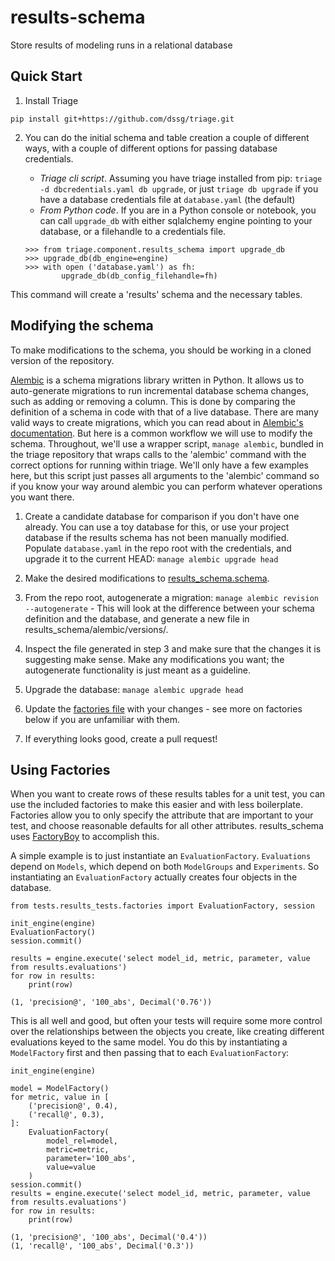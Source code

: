# results-schema
Store results of modeling runs in a relational database

## Quick Start

1. Install Triage

`pip install git+https://github.com/dssg/triage.git`

2. You can do the initial schema and table creation a couple of different ways, with a couple of different options for passing database credentials.

	- *Triage cli script*. Assuming you have triage installed from pip: `triage -d dbcredentials.yaml db upgrade`, or just `triage db upgrade` if you have a database credentials file at `database.yaml` (the default)
	- *From Python code*. If you are in a Python console or notebook, you can call `upgrade_db` with either sqlalchemy engine pointing to your database, or a filehandle to a credentials file.

	```
	>>> from triage.component.results_schema import upgrade_db
	>>> upgrade_db(db_engine=engine)
	>>> with open ('database.yaml') as fh:
            upgrade_db(db_config_filehandle=fh)
	```

This command will create a 'results' schema and the necessary tables.


## Modifying the schema

To make modifications to the schema, you should be working in a cloned version of the repository.

[Alembic](http://alembic.zzzcomputing.com/en/latest/tutorial.html) is a schema migrations library written in Python. It allows us to auto-generate migrations to run incremental database schema changes, such as adding or removing a column. This is done by comparing the definition of a schema in code with that of a live database. There are many valid ways to create migrations, which you can read about in [Alembic's documentation](http://alembic.zzzcomputing.com/en/latest/tutorial.html). But here is a common workflow we will use to modify the schema. Throughout, we'll use a wrapper script, `manage alembic`, bundled in the triage repository that wraps calls to the 'alembic' command with the correct options for running within triage. We'll only have a few examples here, but this script just passes all arguments to the 'alembic' command so if you know your way around alembic you can perform whatever operations you want there.

1. Create a candidate database for comparison if you don't have one already. You can use a toy database for this, or use your project database if the results schema has not been manually modified. Populate `database.yaml` in the repo root with the credentials, and upgrade it to the current HEAD: `manage alembic upgrade head`

2. Make the desired modifications to [results_schema.schema](schema.py).

3. From the repo root, autogenerate a migration: `manage alembic revision --autogenerate` - This will look at the difference between your schema definition and the database, and generate a new file in results_schema/alembic/versions/.

4. Inspect the file generated in step 3 and make sure that the changes it is suggesting make sense. Make any modifications you want; the autogenerate functionality is just meant as a guideline.

5. Upgrade the database: `manage alembic upgrade head`

6. Update the [factories file](../../../../src/tests/results_tests/factories.py) with your changes - see more on factories below if you are unfamiliar with them.

7. If everything looks good, create a pull request!


## Using Factories

When you want to create rows of these results tables for a unit test, you can use the included factories to make this easier and with less boilerplate.  Factories allow you to only specify the attribute that are important to your test, and choose reasonable defaults for all other attributes. results_schema uses [FactoryBoy](http://factoryboy.readthedocs.io/en/latest/index.html) to accomplish this.

A simple example is to just instantiate an `EvaluationFactory`. `Evaluations` depend on `Models`, which depend on both `ModelGroups` and `Experiments`. So instantiating an `EvaluationFactory` actually creates four objects in the database.

```
from tests.results_tests.factories import EvaluationFactory, session

init_engine(engine)
EvaluationFactory()
session.commit()

results = engine.execute('select model_id, metric, parameter, value from results.evaluations')
for row in results:
	print(row)
```

```
(1, 'precision@', '100_abs', Decimal('0.76'))
```

This is all well and good, but often your tests will require some more control over the relationships between the objects you create, like creating different evaluations keyed to the same model. You do this by instantiating a `ModelFactory` first and then passing that to each `EvaluationFactory`:

```
init_engine(engine)

model = ModelFactory()
for metric, value in [
	('precision@', 0.4),
	('recall@', 0.3),
]:
	EvaluationFactory(
		model_rel=model,
		metric=metric,
		parameter='100_abs',
		value=value
	)
session.commit()
results = engine.execute('select model_id, metric, parameter, value from results.evaluations')
for row in results:
	print(row)
```

```
(1, 'precision@', '100_abs', Decimal('0.4'))
(1, 'recall@', '100_abs', Decimal('0.3'))
```
